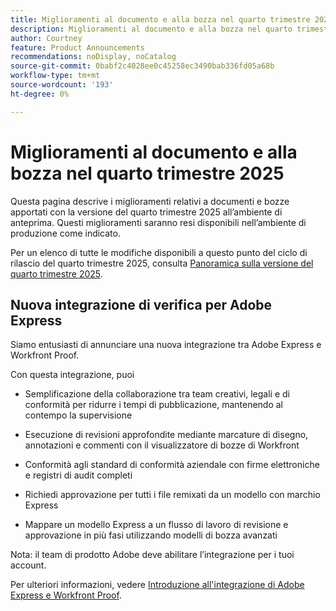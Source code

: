 ```yaml
---
title: Miglioramenti al documento e alla bozza nel quarto trimestre 2025
description: Miglioramenti al documento e alla bozza nel quarto trimestre 2025
author: Courtney
feature: Product Announcements
recommendations: noDisplay, noCatalog
source-git-commit: 0babf2c4028ee0c45258ec3490bab336fd05a68b
workflow-type: tm+mt
source-wordcount: '193'
ht-degree: 0%

---
```


# Miglioramenti al documento e alla bozza nel quarto trimestre 2025

Questa pagina descrive i miglioramenti relativi a documenti e bozze apportati con la versione del quarto trimestre 2025 all’ambiente di anteprima. Questi miglioramenti saranno resi disponibili nell’ambiente di produzione come indicato.

Per un elenco di tutte le modifiche disponibili a questo punto del ciclo di rilascio del quarto trimestre 2025, consulta [Panoramica sulla versione del quarto trimestre 2025](/help/quicksilver/product-announcements/product-releases/25-q4-release-activity/25-q4-release-overview.md).

## Nuova integrazione di verifica per Adobe Express

Siamo entusiasti di annunciare una nuova integrazione tra Adobe Express e Workfront Proof.

Con questa integrazione, puoi

* Semplificazione della collaborazione tra team creativi, legali e di conformità per ridurre i tempi di pubblicazione, mantenendo al contempo la supervisione

* Esecuzione di revisioni approfondite mediante marcature di disegno, annotazioni e commenti con il visualizzatore di bozze di Workfront

* Conformità agli standard di conformità aziendale con firme elettroniche e registri di audit completi

* Richiedi approvazione per tutti i file remixati da un modello con marchio Express

* Mappare un modello Express a un flusso di lavoro di revisione e approvazione in più fasi utilizzando modelli di bozza avanzati

Nota: il team di prodotto Adobe deve abilitare l’integrazione per i tuoi account.

Per ulteriori informazioni, vedere [Introduzione all&#39;integrazione di Adobe Express e Workfront Proof](/help/quicksilver/workfront-integrations-and-apps/review-and-approval-integrations/wf-proof-and-express.md).
